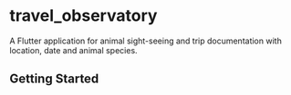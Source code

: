 # travel_observatory

A Flutter application for animal sight-seeing and trip documentation with location, date and animal species.

## Getting Started

